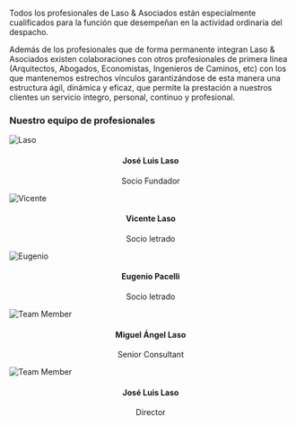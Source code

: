 <p>Todos los profesionales de Laso &amp; Asociados están especialmente cualificados para la función que desempeñan en la actividad ordinaria del despacho.</p>
<p>Además de los profesionales que de forma permanente integran Laso &amp; Asociados existen colaboraciones con otros profesionales de primera línea (Arquitectos, Abogados, Economistas, Ingenieros de Caminos, etc) con los que mantenemos estrechos vínculos garantizándose de esta manera una estructura ágil, dinámica y eficaz, que permite la prestación a nuestros clientes un servicio íntegro, personal, continuo y profesional.</p>
<div class="module title2">
<h3 class="header">Nuestro equipo de profesionales</h3>
</div>


<div class="row-fluid show-grid">
<div class="span3">
<div class="uk-overlay">
    <img title="José Luis" src="images/lya/e05.jpg" alt="Laso" /><div class="uk-overlay-caption" style="text-align: center;"><a href="" class="uk-icon-button uk-icon-facebook"></a><a href="#" class="uk-icon-button uk-icon-twitter"></a></div>
</div>
<h4 style="text-align: center;">José Luis Laso</h4>
<p style="text-align: center;">Socio Fundador</p>
</div>

<div class="span2">
<div class="uk-overlay">
    <img title="Vicente" src="images/lya/e01.jpg" alt="Vicente" /><div class="uk-overlay-caption" style="text-align: center;"><a href="" class="uk-icon-button uk-icon-facebook"></a><a href="#" class="uk-icon-button uk-icon-twitter"></a></div>
</div>
<h4 style="text-align: center;">Vicente Laso</h4>
<p style="text-align: center;">Socio letrado</p>
</div>

<div class="span2">
<div class="uk-overlay">
    <img title="Eugenio" src="images/lya/e02.jpg" alt="Eugenio" /><div class="uk-overlay-caption" style="text-align: center;"><a href="" class="uk-icon-button uk-icon-facebook"></a><a href="#" class="uk-icon-button uk-icon-twitter"></a></div>
</div>
<h4 style="text-align: center;">Eugenio Pacelli</h4>
<p style="text-align: center;">Socio letrado</p>
</div>

<div class="span2">
<div class="uk-overlay">
    <img title="Miguel Ángel" src="images/lya/e03.jpg" alt="Team Member" /><div class="uk-overlay-caption" style="text-align: center;"><a href="" class="uk-icon-button uk-icon-facebook"></a><a href="#" class="uk-icon-button uk-icon-twitter"></a></div>
</div>
<h4 style="text-align: center;">Miguel Ángel Laso</h4>
<p style="text-align: center;">Senior Consultant</p>
</div>

<div class="span2">
<div class="uk-overlay">
    <img title="José Luis" src="images/lya/e04.jpg" alt="Team Member" /><div class="uk-overlay-caption" style="text-align: center;"><a href="" class="uk-icon-button uk-icon-facebook"></a><a href="#" class="uk-icon-button uk-icon-twitter"></a></div>
</div>
<h4 style="text-align: center;">José Luis Laso</h4>
<p style="text-align: center;">Director</p>
</div>


</div>
</div>
